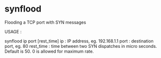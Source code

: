 # synflood
Flooding a TCP port with SYN messages

USAGE :

synflood ip port [rest_time]
ip : IP address, eg. 192.168.1.1
port : destination port, eg. 80
rest_time : time between two SYN dispatches in micro seconds. Default is 50. 0 is allowed for maximum rate. 

